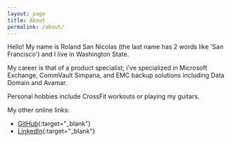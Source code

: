 ```yaml
---
layout: page
title: About
permalink: /about/
---
```

Hello! My name is Roland San Nicolas (the last name has 2 words like 'San Francisco') and I live in Washington State.


My career is that of a product specialist; i've specialized in Microsoft Exchange, CommVault Simpana, and EMC backup solutions including Data Domain and Avamar.


Personal hobbies include CrossFit workouts or playing my guitars.

My other online links:
* [GitHub](http://github.com/rdsannicolas){:target="_blank"}
* [LinkedIn](http://www.linkedin.com/in/roland-d-san-nicolas){:target="_blank"}
